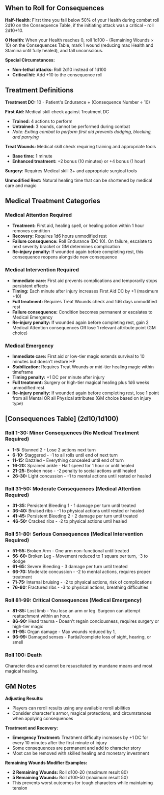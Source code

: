 ## When to Roll for Consequences

**Half-Health:** First time you fall below 50% of your Health during combat roll 2d10 on the Consequence Table, if the initiating attack was a critical - roll 2d10+10.    

**0 Health:** When your Health reaches 0, roll 1d100 - (Remaining Wounds × 10) on the Consequences Table, mark 1 wound (reducing max Health and Stamina until fully healed), and fall unconscious.

**Special Circumstances:**
- **Non-lethal attacks:** Roll 2d10 instead of 1d100
- **Critical hit:** Add +10 to the consequence roll

## Treatment Definitions

**Treatment DC:** 10 - Patient's Endurance + (Consequence Number ÷ 10)

**First Aid:** Medical skill check against Treatment DC
- **Trained:** 4 actions to perform
- **Untrained:** 3 rounds, cannot be performed during combat
- *Note: Exiting combat to perform first aid prevents dodging, blocking, and parrying*

**Treat Wounds:** Medical skill check requiring training and appropriate tools
- **Base time:** 1 minute
- **Enhanced treatment:** +2 bonus (10 minutes) or +4 bonus (1 hour)

**Surgery:** Requires Medical skill 3+ and appropriate surgical tools

**Unmodified Rest:** Natural healing time that can be shortened by medical care and magic

## Medical Treatment Categories

### Medical Attention Required
- **Treatment:** First aid, healing spell, or healing potion within 1 hour removes condition
- **Recovery:** Requires 1d6 hours unmodified rest
- **Failure consequence:** Roll Endurance (DC 10). On failure, escalate to next severity bracket or GM determines complication
- **Re-injury penalty:** If wounded again before completing rest, this consequence reopens alongside new consequence

### Medical Intervention Required  
- **Immediate care:** First aid prevents complications and temporarily stops persistent effects
- **Timing:** Each minute after injury increases First Aid DC by +1 (maximum +10)
- **Full treatment:** Requires Treat Wounds check and 1d6 days unmodified rest
- **Failure consequence:** Condition becomes permanent or escalates to Medical Emergency
- **Re-injury penalty:** If wounded again before completing rest, gain 2 Medical Attention consequences OR lose 1 relevant attribute point (GM choice)

### Medical Emergency
- **Immediate care:** First aid or low-tier magic extends survival to 10 minutes but doesn't restore HP
- **Stabilization:** Requires Treat Wounds or mid-tier healing magic within timeframe
- **Timing penalty:** +1 DC per minute after injury
- **Full treatment:** Surgery or high-tier magical healing plus 1d6 weeks unmodified rest.
- **Re-injury penalty:** If wounded again before completing rest, lose 1 point from all Mental OR all Physical attributes (GM choice based on injury type)

## [Consequences Table] (2d10/1d100)

### Roll 1-30: Minor Consequences (No Medical Treatment Required)
- **1-5:** Stunned 2 - Lose 2 actions next turn
- **6-10:** Staggered - -1 to all rolls until end of next turn
- **11-15:** Dazzled - Everything concealed until end of turn
- **16-20:** Sprained ankle - Half speed for 1 hour or until healed
- **21-25:** Broken nose - -2 penalty to social actions until healed  
- **26-30:** Light concussion - -1 to mental actions until rested or healed

### Roll 31-50: Moderate Consequences (Medical Attention Required)
- **31-35:** Persistent Bleeding 1 - 1 damage per turn until treated
- **36-40:** Bruised ribs - -1 to physical actions until rested or healed
- **41-45:** Persistent Bleeding 2 - 2 damage per turn until treated
- **46-50:** Cracked ribs - -2 to physical actions until healed

### Roll 51-80: Serious Consequences (Medical Intervention Required)
- **51-55:** Broken Arm - One arm non-functional until treated
- **56-60:** Broken Leg - Movement reduced to 1 square per turn, -3 to dodge
- **61-65:** Severe Bleeding - 3 damage per turn until treated
- **66-70:** Moderate concussion - -2 to mental actions, requires proper treatment
- **71-75:** Internal bruising - -2 to physical actions, risk of complications
- **76-80:** Fractured ribs - -3 to physical actions, breathing difficulties

### Roll 81-99: Critical Consequences (Medical Emergency)
- **81-85:** Lost limb - You lose an arm or leg. Surgeon can attempt reattachment within an hour.
- **86-90:** Head trauma - Doesn't regain conciousness, requires surgery or high-tier magic
- **91-95:** Organ damage - Max wounds reduced by 1,
- **96-99:** Damaged senses - Partial/complete loss of sight, hearing, or smell

### Roll 100: Death
Character dies and cannot be resuscitated by mundane means and most magical healing.

## GM Notes

**Adjusting Results:**
- Players can reroll results using any available reroll abilities
- Consider character's armor, magical protections, and circumstances when applying consequences

**Treatment and Recovery:**
- **Emergency Treatment:** Treatment difficulty increases by +1 DC for every 10 minutes after the first minute of injury
- Some consequences are permanent and add to character story
- Most can be removed with skilled healing and monetary investment

**Remaining Wounds Modifier Examples:**
- **2 Remaining Wounds:** Roll d100-20 (maximum result 80)
- **5 Remaining Wounds:** Roll d100-50 (maximum result 50)
- This prevents worst outcomes for tough characters while maintaining tension
